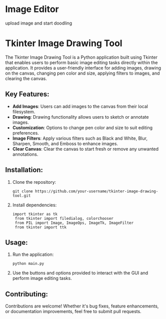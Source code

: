 # Image Editor
upload image and start doodling


# Tkinter Image Drawing Tool

The Tkinter Image Drawing Tool is a Python application built using Tkinter that enables users to perform basic image editing tasks directly within the application. It provides a user-friendly interface for adding images, drawing on the canvas, changing pen color and size, applying filters to images, and clearing the canvas.

## Key Features:
- **Add Images**: Users can add images to the canvas from their local filesystem.
- **Drawing**: Drawing functionality allows users to sketch or annotate images.
- **Customization**: Options to change pen color and size to suit editing preferences.
- **Image Filters**: Apply various filters such as Black and White, Blur, Sharpen, Smooth, and Emboss to enhance images.
- **Clear Canvas**: Clear the canvas to start fresh or remove any unwanted annotations.

## Installation:
1. Clone the repository:
   ```
   git clone https://github.com/your-username/tkinter-image-drawing-tool.git
   ```
2. Install dependencies:
   ```
   import tkinter as tk
    from tkinter import filedialog, colorchooser
    from PIL import Image, ImageOps, ImageTk, ImageFilter
    from tkinter import ttk
   ```

## Usage:
1. Run the application:
   ```
   python main.py
   ```
2. Use the buttons and options provided to interact with the GUI and perform image editing tasks.

## Contributing:
Contributions are welcome! Whether it's bug fixes, feature enhancements, or documentation improvements, feel free to submit pull requests.
